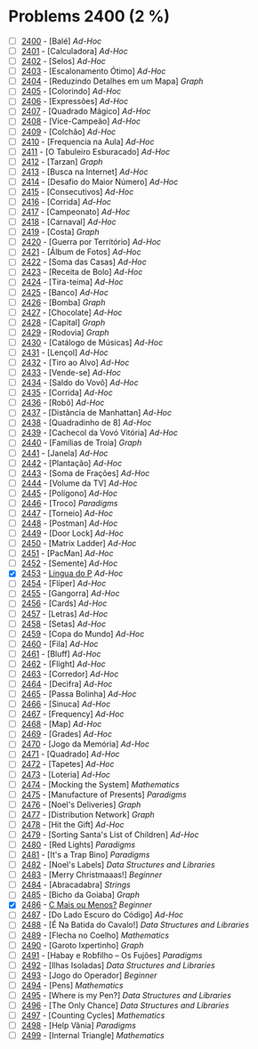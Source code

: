 # Problems 2400 (2 %)


- [ ] [2400](https://www.beecrowd.com.br/judge/en/problems/view/2400) - [Balé] *Ad-Hoc*
- [ ] [2401](https://www.beecrowd.com.br/judge/en/problems/view/2401) - [Calculadora] *Ad-Hoc*
- [ ] [2402](https://www.beecrowd.com.br/judge/en/problems/view/2402) - [Selos] *Ad-Hoc*
- [ ] [2403](https://www.beecrowd.com.br/judge/en/problems/view/2403) - [Escalonamento Ótimo] *Ad-Hoc*
- [ ] [2404](https://www.beecrowd.com.br/judge/en/problems/view/2404) - [Reduzindo Detalhes em um Mapa] *Graph*
- [ ] [2405](https://www.beecrowd.com.br/judge/en/problems/view/2405) - [Colorindo] *Ad-Hoc*
- [ ] [2406](https://www.beecrowd.com.br/judge/en/problems/view/2406) - [Expressões] *Ad-Hoc*
- [ ] [2407](https://www.beecrowd.com.br/judge/en/problems/view/2407) - [Quadrado Mágico] *Ad-Hoc*
- [ ] [2408](https://www.beecrowd.com.br/judge/en/problems/view/2408) - [Vice-Campeão] *Ad-Hoc*
- [ ] [2409](https://www.beecrowd.com.br/judge/en/problems/view/2409) - [Colchão] *Ad-Hoc*
- [ ] [2410](https://www.beecrowd.com.br/judge/en/problems/view/2410) - [Frequencia na Aula] *Ad-Hoc*
- [ ] [2411](https://www.beecrowd.com.br/judge/en/problems/view/2411) - [O Tabuleiro Esburacado] *Ad-Hoc*
- [ ] [2412](https://www.beecrowd.com.br/judge/en/problems/view/2412) - [Tarzan] *Graph*
- [ ] [2413](https://www.beecrowd.com.br/judge/en/problems/view/2413) - [Busca na Internet] *Ad-Hoc*
- [ ] [2414](https://www.beecrowd.com.br/judge/en/problems/view/2414) - [Desafio do Maior Número] *Ad-Hoc*
- [ ] [2415](https://www.beecrowd.com.br/judge/en/problems/view/2415) - [Consecutivos] *Ad-Hoc*
- [ ] [2416](https://www.beecrowd.com.br/judge/en/problems/view/2416) - [Corrida] *Ad-Hoc*
- [ ] [2417](https://www.beecrowd.com.br/judge/en/problems/view/2417) - [Campeonato] *Ad-Hoc*
- [ ] [2418](https://www.beecrowd.com.br/judge/en/problems/view/2418) - [Carnaval] *Ad-Hoc*
- [ ] [2419](https://www.beecrowd.com.br/judge/en/problems/view/2419) - [Costa] *Graph*
- [ ] [2420](https://www.beecrowd.com.br/judge/en/problems/view/2420) - [Guerra por Território] *Ad-Hoc*
- [ ] [2421](https://www.beecrowd.com.br/judge/en/problems/view/2421) - [Álbum de Fotos] *Ad-Hoc*
- [ ] [2422](https://www.beecrowd.com.br/judge/en/problems/view/2422) - [Soma das Casas] *Ad-Hoc*
- [ ] [2423](https://www.beecrowd.com.br/judge/en/problems/view/2423) - [Receita de Bolo] *Ad-Hoc*
- [ ] [2424](https://www.beecrowd.com.br/judge/en/problems/view/2424) - [Tira-teima] *Ad-Hoc*
- [ ] [2425](https://www.beecrowd.com.br/judge/en/problems/view/2425) - [Banco] *Ad-Hoc*
- [ ] [2426](https://www.beecrowd.com.br/judge/en/problems/view/2426) - [Bomba] *Graph*
- [ ] [2427](https://www.beecrowd.com.br/judge/en/problems/view/2427) - [Chocolate] *Ad-Hoc*
- [ ] [2428](https://www.beecrowd.com.br/judge/en/problems/view/2428) - [Capital] *Graph*
- [ ] [2429](https://www.beecrowd.com.br/judge/en/problems/view/2429) - [Rodovia] *Graph*
- [ ] [2430](https://www.beecrowd.com.br/judge/en/problems/view/2430) - [Catálogo de Músicas] *Ad-Hoc*
- [ ] [2431](https://www.beecrowd.com.br/judge/en/problems/view/2431) - [Lençol] *Ad-Hoc*
- [ ] [2432](https://www.beecrowd.com.br/judge/en/problems/view/2432) - [Tiro ao Alvo] *Ad-Hoc*
- [ ] [2433](https://www.beecrowd.com.br/judge/en/problems/view/2433) - [Vende-se] *Ad-Hoc*
- [ ] [2434](https://www.beecrowd.com.br/judge/en/problems/view/2434) - [Saldo do Vovô] *Ad-Hoc*
- [ ] [2435](https://www.beecrowd.com.br/judge/en/problems/view/2435) - [Corrida] *Ad-Hoc*
- [ ] [2436](https://www.beecrowd.com.br/judge/en/problems/view/2436) - [Robô] *Ad-Hoc*
- [ ] [2437](https://www.beecrowd.com.br/judge/en/problems/view/2437) - [Distância de Manhattan] *Ad-Hoc*
- [ ] [2438](https://www.beecrowd.com.br/judge/en/problems/view/2438) - [Quadradinho de 8] *Ad-Hoc*
- [ ] [2439](https://www.beecrowd.com.br/judge/en/problems/view/2439) - [Cachecol da Vovó Vitória] *Ad-Hoc*
- [ ] [2440](https://www.beecrowd.com.br/judge/en/problems/view/2440) - [Famílias de Troia] *Graph*
- [ ] [2441](https://www.beecrowd.com.br/judge/en/problems/view/2441) - [Janela] *Ad-Hoc*
- [ ] [2442](https://www.beecrowd.com.br/judge/en/problems/view/2442) - [Plantação] *Ad-Hoc*
- [ ] [2443](https://www.beecrowd.com.br/judge/en/problems/view/2443) - [Soma de Frações] *Ad-Hoc*
- [ ] [2444](https://www.beecrowd.com.br/judge/en/problems/view/2444) - [Volume da TV] *Ad-Hoc*
- [ ] [2445](https://www.beecrowd.com.br/judge/en/problems/view/2445) - [Polígono] *Ad-Hoc*
- [ ] [2446](https://www.beecrowd.com.br/judge/en/problems/view/2446) - [Troco] *Paradigms*
- [ ] [2447](https://www.beecrowd.com.br/judge/en/problems/view/2447) - [Torneio] *Ad-Hoc*
- [ ] [2448](https://www.beecrowd.com.br/judge/en/problems/view/2448) - [Postman] *Ad-Hoc*
- [ ] [2449](https://www.beecrowd.com.br/judge/en/problems/view/2449) - [Door Lock] *Ad-Hoc*
- [ ] [2450](https://www.beecrowd.com.br/judge/en/problems/view/2450) - [Matrix Ladder] *Ad-Hoc*
- [ ] [2451](https://www.beecrowd.com.br/judge/en/problems/view/2451) - [PacMan] *Ad-Hoc*
- [ ] [2452](https://www.beecrowd.com.br/judge/en/problems/view/2452) - [Semente] *Ad-Hoc*
- [x] [2453](https://www.beecrowd.com.br/judge/en/problems/view/2453) - [Língua do P](https://github.com/Luc4sguilherme/beecrowd/blob/master/problems/[2400-2499]/2453/code.js) *Ad-Hoc*
- [ ] [2454](https://www.beecrowd.com.br/judge/en/problems/view/2454) - [Flíper] *Ad-Hoc*
- [ ] [2455](https://www.beecrowd.com.br/judge/en/problems/view/2455) - [Gangorra] *Ad-Hoc*
- [ ] [2456](https://www.beecrowd.com.br/judge/en/problems/view/2456) - [Cards] *Ad-Hoc*
- [ ] [2457](https://www.beecrowd.com.br/judge/en/problems/view/2457) - [Letras] *Ad-Hoc*
- [ ] [2458](https://www.beecrowd.com.br/judge/en/problems/view/2458) - [Setas] *Ad-Hoc*
- [ ] [2459](https://www.beecrowd.com.br/judge/en/problems/view/2459) - [Copa do Mundo] *Ad-Hoc*
- [ ] [2460](https://www.beecrowd.com.br/judge/en/problems/view/2460) - [Fila] *Ad-Hoc*
- [ ] [2461](https://www.beecrowd.com.br/judge/en/problems/view/2461) - [Bluff] *Ad-Hoc*
- [ ] [2462](https://www.beecrowd.com.br/judge/en/problems/view/2462) - [Flight] *Ad-Hoc*
- [ ] [2463](https://www.beecrowd.com.br/judge/en/problems/view/2463) - [Corredor] *Ad-Hoc*
- [ ] [2464](https://www.beecrowd.com.br/judge/en/problems/view/2464) - [Decifra] *Ad-Hoc*
- [ ] [2465](https://www.beecrowd.com.br/judge/en/problems/view/2465) - [Passa Bolinha] *Ad-Hoc*
- [ ] [2466](https://www.beecrowd.com.br/judge/en/problems/view/2466) - [Sinuca] *Ad-Hoc*
- [ ] [2467](https://www.beecrowd.com.br/judge/en/problems/view/2467) - [Frequency] *Ad-Hoc*
- [ ] [2468](https://www.beecrowd.com.br/judge/en/problems/view/2468) - [Map] *Ad-Hoc*
- [ ] [2469](https://www.beecrowd.com.br/judge/en/problems/view/2469) - [Grades] *Ad-Hoc*
- [ ] [2470](https://www.beecrowd.com.br/judge/en/problems/view/2470) - [Jogo da Memória] *Ad-Hoc*
- [ ] [2471](https://www.beecrowd.com.br/judge/en/problems/view/2471) - [Quadrado] *Ad-Hoc*
- [ ] [2472](https://www.beecrowd.com.br/judge/en/problems/view/2472) - [Tapetes] *Ad-Hoc*
- [ ] [2473](https://www.beecrowd.com.br/judge/en/problems/view/2473) - [Loteria] *Ad-Hoc*
- [ ] [2474](https://www.beecrowd.com.br/judge/en/problems/view/2474) - [Mocking the System] *Mathematics*
- [ ] [2475](https://www.beecrowd.com.br/judge/en/problems/view/2475) - [Manufacture of Presents] *Paradigms*
- [ ] [2476](https://www.beecrowd.com.br/judge/en/problems/view/2476) - [Noel's Deliveries] *Graph*
- [ ] [2477](https://www.beecrowd.com.br/judge/en/problems/view/2477) - [Distribution Network] *Graph*
- [ ] [2478](https://www.beecrowd.com.br/judge/en/problems/view/2478) - [Hit the Gift] *Ad-Hoc*
- [ ] [2479](https://www.beecrowd.com.br/judge/en/problems/view/2479) - [Sorting Santa's List of Children] *Ad-Hoc*
- [ ] [2480](https://www.beecrowd.com.br/judge/en/problems/view/2480) - [Red Lights] *Paradigms*
- [ ] [2481](https://www.beecrowd.com.br/judge/en/problems/view/2481) - [It's a Trap Bino] *Paradigms*
- [ ] [2482](https://www.beecrowd.com.br/judge/en/problems/view/2482) - [Noel's Labels] *Data Structures and Libraries*
- [ ] [2483](https://www.beecrowd.com.br/judge/en/problems/view/2483) - [Merry Christmaaas!] *Beginner*
- [ ] [2484](https://www.beecrowd.com.br/judge/en/problems/view/2484) - [Abracadabra] *Strings*
- [ ] [2485](https://www.beecrowd.com.br/judge/en/problems/view/2485) - [Bicho da Goiaba] *Graph*
- [x] [2486](https://www.beecrowd.com.br/judge/en/problems/view/2486) - [C Mais ou Menos?](https://github.com/Luc4sguilherme/beecrowd/blob/master/problems/[2400-2499]/2486/code.js) *Beginner*
- [ ] [2487](https://www.beecrowd.com.br/judge/en/problems/view/2487) - [Do Lado Escuro do Código] *Ad-Hoc*
- [ ] [2488](https://www.beecrowd.com.br/judge/en/problems/view/2488) - [É Na Batida do Cavalo!] *Data Structures and Libraries*
- [ ] [2489](https://www.beecrowd.com.br/judge/en/problems/view/2489) - [Flecha no Coelho] *Mathematics*
- [ ] [2490](https://www.beecrowd.com.br/judge/en/problems/view/2490) - [Garoto Ixpertinho] *Graph*
- [ ] [2491](https://www.beecrowd.com.br/judge/en/problems/view/2491) - [Habay e Robfilho – Os Fujões] *Paradigms*
- [ ] [2492](https://www.beecrowd.com.br/judge/en/problems/view/2492) - [Ilhas Isoladas] *Data Structures and Libraries*
- [ ] [2493](https://www.beecrowd.com.br/judge/en/problems/view/2493) - [Jogo do Operador] *Beginner*
- [ ] [2494](https://www.beecrowd.com.br/judge/en/problems/view/2494) - [Pens] *Mathematics*
- [ ] [2495](https://www.beecrowd.com.br/judge/en/problems/view/2495) - [Where is my Pen?] *Data Structures and Libraries*
- [ ] [2496](https://www.beecrowd.com.br/judge/en/problems/view/2496) - [The Only Chance] *Data Structures and Libraries*
- [ ] [2497](https://www.beecrowd.com.br/judge/en/problems/view/2497) - [Counting Cycles] *Mathematics*
- [ ] [2498](https://www.beecrowd.com.br/judge/en/problems/view/2498) - [Help Vânia] *Paradigms*
- [ ] [2499](https://www.beecrowd.com.br/judge/en/problems/view/2499) - [Internal Triangle] *Mathematics*
